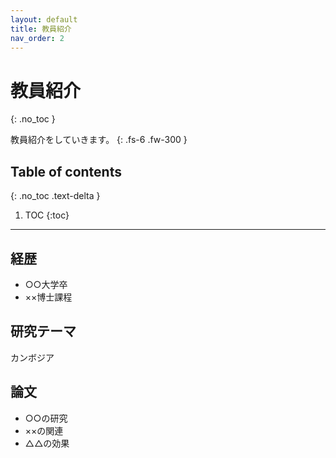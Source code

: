 ```yaml
---
layout: default
title: 教員紹介
nav_order: 2
---
```


# 教員紹介
{: .no_toc }


教員紹介をしていきます。
{: .fs-6 .fw-300 }

## Table of contents
{: .no_toc .text-delta }

1. TOC
{:toc}

---

## 経歴

+ ○○大学卒
+ ××博士課程

## 研究テーマ

カンボジア

## 論文

+ ○○の研究
+ ××の関連
+ △△の効果
